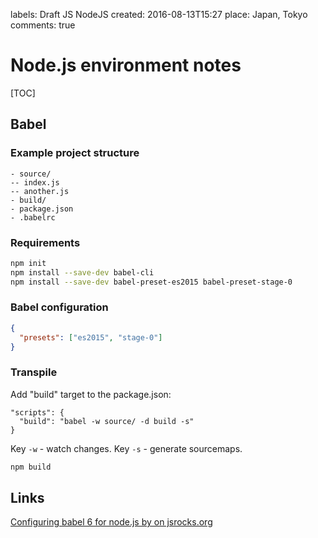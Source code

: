 labels: Draft
        JS
        NodeJS
created: 2016-08-13T15:27
place: Japan, Tokyo
comments: true

# Node.js environment notes

[TOC]

## Babel

### Example project structure

```text
- source/
-- index.js
-- another.js
- build/
- package.json
- .babelrc
```

### Requirements

```bash
npm init
npm install --save-dev babel-cli
npm install --save-dev babel-preset-es2015 babel-preset-stage-0
```

### Babel configuration

```json
{
  "presets": ["es2015", "stage-0"]
}
```

### Transpile

Add "build" target to the package.json:
```text
"scripts": {
  "build": "babel -w source/ -d build -s"
}
```

Key `-w` - watch changes.
Key `-s` - generate sourcemaps.

```bash
npm build
```

## Links

[Configuring babel 6 for node.js by on jsrocks.org](http://jsrocks.org/2016/01/configuring-babel-6-for-node-js/)

